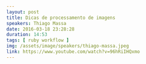```yaml
---
layout: post
title: Dicas de processamento de imagens
speakers: Thiago Massa
date: 2016-03-18 23:28:28
duration: 14:53
tags: [ ruby workflow ]
img: /assets/image/speakers/thiago-massa.jpeg
link: https://www.youtube.com/watch?v=96hRiIHQxmo
---
```

